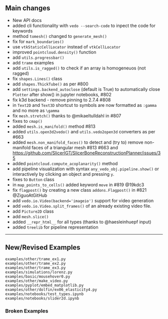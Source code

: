 ## Main changes

- New API docs
- added cli functionality with `vedo --search-code` to inpect the code for keywords
- method `tomesh()` changed to `generate_mesh()`
- fix for `mark_boundaries()`
- use `vtkStaticCellLocator` instead of `vtkCellLocator`
- improved `pointcloud.density()` function
- add `utils.progressbar()`
- add `trame` examples
- add `utils.is_ragged()` to check if an array is homogeneuos (not ragged)
- fix `shapes.Lines()` class 
- add `shapes.ThickTube()` as per #800
- add `settings.backend_autoclose` (default is True) to automatically close `Plotter` after show() in jupyter notebooks, #802
- fix k3d backend - remove pinning to 2.7.4 #808
- in `Text2D` and `Text3D` shortcut to symbols are now formatted as `:gamma` and no more as `\gamma`
- fix `mesh.stretch()` thanks to @mikaeltulldahl in #807
- fixes to `cmap()`
- added `mesh.is_manifold()` method #813
- added `utils.open3d2vedo()` and `utils.vedo2open3d` converters as per #663
- added `mesh.non_manifold_faces()` to detect and (try to) remove non-manifold faces of a triangular mesh #813 #663 and https://github.com/SlicerIGT/SlicerBoneReconstructionPlanner/issues/35
- added `pointcloud.compute_acoplanarity()` method
- add pipeline visualization with syntax `any_vedo_obj.pipeline.show()` or interactively by clicking an object and pressing `y`.
- fixes to `Button` class
- in `map_points_to_cells()` added keyword `move` in #819 @19kdc3
- fix `flagpost()` by creating a new class `addons.Flagpost()` in #821 @ZiguoAtGitHub
- add `vedo.io.Video(backend='imageio')` support for video generation
- add `vedo.io.Video.split_frames()` of an already existing video file.
- add `Picture2D` class
- add `mesh.slice()`
- added `__repr_html__` for all types (thanks to @haesleinhuepf input)
- added `treelib` for pipeline representation


-------------------------
## New/Revised Examples
```
examples/other/trame_ex1.py
examples/other/trame_ex2.py
examples/other/trame_ex3.py
examples/simulations/lorenz.py
examples/basic/mousehover0.py
examples/other/make_video.py
examples/pyplot/embed_matplotlib.py
examples/other/dolfin/ex06_elasticity4.py
examples/notebooks/test_types.ipynb
examples/notebooks/slider2d.ipynb

```

### Broken Examples

